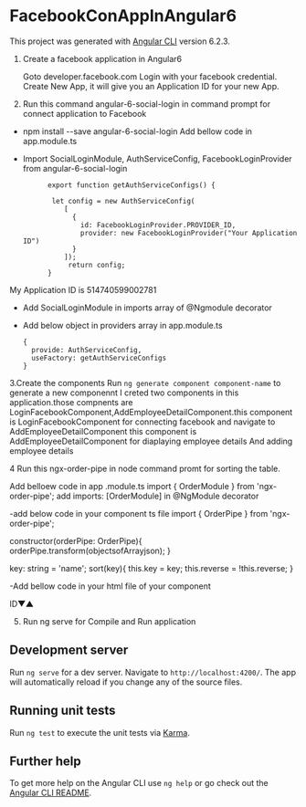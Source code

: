 # FacebookConAppInAngular6

This project was generated with [Angular CLI](https://github.com/angular/angular-cli) version 6.2.3.

1. Create a facebook application in Angular6

    Goto developer.facebook.com
    Login with your facebook credential.
    Create New App, it will give you an Application ID for your new App.    
2. Run this command  angular-6-social-login in command prompt for connect application to Facebook
  - npm install --save angular-6-social-login 
  Add bellow code in app.module.ts
  - Import SocialLoginModule, AuthServiceConfig, FacebookLoginProvider from angular-6-social-login 
             
              export function getAuthServiceConfigs() {

               let config = new AuthServiceConfig(
                  [
                    {
                      id: FacebookLoginProvider.PROVIDER_ID,
                      provider: new FacebookLoginProvider("Your Application ID")
                    }
                  ]);
                   return config;
              }
              
   My  Application ID  is 514740599002781
  - Add SocialLoginModule in imports array of @Ngmodule decorator
  - Add below object in providers array in app.module.ts
    
        {
          provide: AuthServiceConfig,
          useFactory: getAuthServiceConfigs
        }
        
 3.Create the components
 Run `ng generate component component-name` to generate a new componennt
 I creted two components in this application.those compnents are LoginFacebookComponent,AddEmployeeDetailComponent.this component is LoginFacebookComponent for connecting facebook and navigate to AddEmployeeDetailComponent this component is AddEmployeeDetailComponent for diaplaying employee details And adding employee details
    
 4 Run  this ngx-order-pipe in node command promt for sorting the table.
 
   Add belloew code in app .module.ts
   import { OrderModule } from 'ngx-order-pipe';
   add imports: [OrderModule] in @NgModule decorator
   
   -add below code in your component ts file
   import { OrderPipe } from 'ngx-order-pipe';
   
   constructor(orderPipe: OrderPipe){
   orderPipe.transform(objectsofArrayjson);
  }
  
  key: string = 'name';
    sort(key){
       this.key = key;
       this.reverse = !this.reverse;
     }
     
  -Add bellow code in your html file of your component
  
  <th [class.active]="order === 'key'"
    (click)="setOrder('key')">ID<span [hidden]="reverse">▼</span
        ><span [hidden]="!reverse">▲</span></th>
        
   <tr *ngFor = "objects | orderBy: order:reverse:'case-insensitive'"></tr>
          
 5. Run ng serve for Compile and Run application

## Development server

Run `ng serve` for a dev server. Navigate to `http://localhost:4200/`. The app will automatically reload if you change any of the source files.

## Running unit tests

Run `ng test` to execute the unit tests via [Karma](https://karma-runner.github.io).

## Further help

To get more help on the Angular CLI use `ng help` or go check out the [Angular CLI README](https://github.com/angular/angular-cli/blob/master/README.md).
